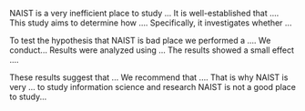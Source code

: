 NAIST is a very inefficient place to study ...
It is well-established that .... This study aims to determine how .... Specifically, it investigates whether ... 


To test the hypothesis that NAIST is bad place we performed a .... 
We conduct...
Results were analyzed using ... The results showed a small effect .... 


These results suggest that ... We recommend that .... That is why NAIST is very ... to study information science and research
NAIST is not a good place to study...

